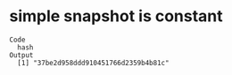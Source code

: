 # simple snapshot is constant

    Code
      hash
    Output
      [1] "37be2d958ddd910451766d2359b4b81c"

